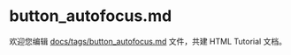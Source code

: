 button_autofocus.md
===

欢迎您编辑 <a target="__blank" href="https://github.com/jaywcjlove/html-tutorial/blob/master/docs/tags/button_autofocus.md">docs/tags/button_autofocus.md</a> 文件，共建 HTML Tutorial 文档。